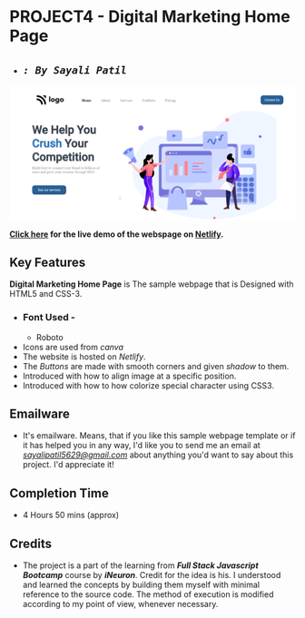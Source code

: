 # **PROJECT4 - Digital Marketing Home Page**

- ## _`: By Sayali Patil`_

![Digital Marketing Home Page](./Digital%20Marketing%20Home%20Page.png)

**[Click here](digital-marketing-home-page-saya.netlify.app) for the live demo of the webspage on [Netlify](https://www.netlify.com/).**

## Key Features

**Digital Marketing Home Page** is The sample webpage that is Designed with HTML5 and CSS-3.

- ### Font Used -
  - Roboto
- Icons are used from _canva_
- The website is hosted on _Netlify_.
- The _Buttons_ are made with smooth corners and given _shadow_ to them.
- Introduced with how to align image at a specific position.
- Introduced with how to how colorize special character using CSS3.

## Emailware

- It's emailware. Means, that if you like this sample webpage template or if it has helped you in any way, I'd like you to send me an email at *sayalipatil5629@gmail.com* about anything you'd want to say about this project. I'd appreciate it!

## Completion Time

- 4 Hours 50 mins (approx)

## Credits

- The project is a part of the learning from **_Full Stack Javascript Bootcamp_** course by **_iNeuron_**. Credit for the idea is his. I understood and learned the concepts by building them myself with minimal reference to the source code. The method of execution is modified according to my point of view, whenever necessary.
